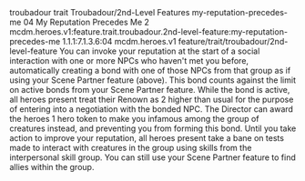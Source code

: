 <ability>
  <metadata>
    <class>troubadour</class>
    <feature_type>trait</feature_type>
    <file_dpath>Troubadour/2nd-Level Features</file_dpath>
    <item_id>my-reputation-precedes-me</item_id>
    <item_index>04</item_index>
    <item_name>My Reputation Precedes Me</item_name>
    <level>2</level>
    <scc>mcdm.heroes.v1:feature.trait.troubadour.2nd-level-feature:my-reputation-precedes-me</scc>
    <scdc>1.1.1:7.1.3.6:04</scdc>
    <source>mcdm.heroes.v1</source>
    <type>feature/trait/troubadour/2nd-level-feature</type>
  </metadata>
  <effects>
    <effect type="mundane">You can invoke your reputation at the start of a social interaction with one or more NPCs who haven&apos;t met you before, automatically creating a bond with one of those NPCs from that group as if using your Scene Partner feature (above). This bond counts against the limit on active bonds from your Scene Partner feature. While the bond is active, all heroes present treat their Renown as 2 higher than usual for the purpose of entering into a negotiation with the bonded NPC.
The Director can award the heroes 1 hero token to make you infamous among the group of creatures instead, and preventing you from forming this bond. Until you take action to improve your reputation, all heroes present take a bane on tests made to interact with creatures in the group using skills from the interpersonal skill group. You can still use your Scene Partner feature to find allies within the group.</effect>
  </effects>
</ability>

